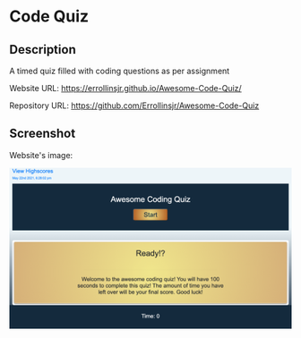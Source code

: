 # Code Quiz

## Description

A timed quiz filled with coding questions as per assignment

Website URL: https://errollinsjr.github.io/Awesome-Code-Quiz/

Repository URL: https://github.com/Errollinsjr/Awesome-Code-Quiz

## Screenshot

Website's image:

![Web Screenshot](./assets/Quiz.png)
